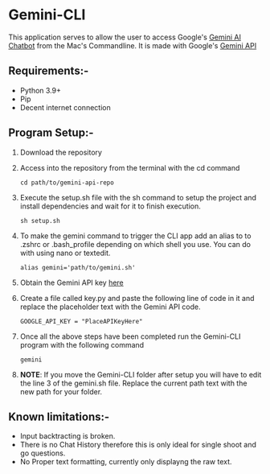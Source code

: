 # Gemini-CLI
This application serves to allow the user to access Google's [Gemini AI Chatbot](gemini.google.com) from the Mac's Commandline. It is made with Google's [Gemini API](https://ai.google.dev/docs/gemini_api_overview)

## Requirements:-
- Python 3.9+
- Pip
- Decent internet connection

## Program Setup:-
1. Download the repository

2. Access into the repository from the terminal with the cd command
    ```shell
    cd path/to/gemini-api-repo
    ```

3. Execute the setup.sh file with the sh command to setup the project and install dependencies and wait for it to finish execution.
    ```shell
    sh setup.sh
    ```

4. To make the gemini command to trigger the CLI app add an alias to to .zshrc or .bash_profile depending on which shell you use. You can do with using nano or textedit.
    ```
    alias gemini='path/to/gemini.sh'
    ```

5. Obtain the Gemini API key [here](https://makersuite.google.com/app/apikey)

6. Create a file called key.py and paste the following line of code in it and replace the placeholder text with the Gemini API code.
    ```
    GOOGLE_API_KEY = "PlaceAPIKeyHere"
    ```

7. Once all the above steps have been completed run the Gemini-CLI program with the following command
    ```shell
    gemini
    ```
8. **NOTE**: If you move the Gemini-CLI folder after setup you will have to edit the line 3 of the gemini.sh file. Replace the current path text with the new path for your folder.

## Known limitations:-
- Input backtracting is broken.
- There is no Chat History therefore this is only ideal for single shoot and go questions.
- No Proper text formatting, currently only displayng the raw text.